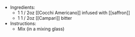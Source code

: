 - Ingredients:
	- 1 1 / 2oz [[Cocchi Americano]] infused with [[saffron]]
	- 1 1 / 2oz [[Campari]] bitter
- Instructions:
	- Mix (in a mixing glass)